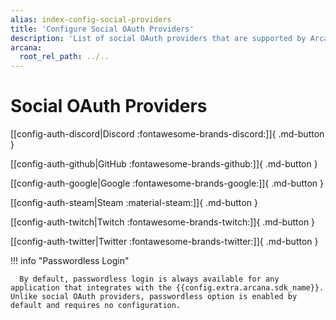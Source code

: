 ```yaml
---
alias: index-config-social-providers
title: 'Configure Social OAuth Providers'
description: 'List of social OAuth providers that are supported by Arcana Auth for onboarding Web3 app users in apps integrated with the Arcana SDK.'
arcana:
  root_rel_path: ../..
---
```


# Social OAuth Providers      

[[config-auth-discord|Discord :fontawesome-brands-discord:]]{ .md-button }

[[config-auth-github|GitHub :fontawesome-brands-github:]]{ .md-button }

[[config-auth-google|Google :fontawesome-brands-google:]]{ .md-button }

[[config-auth-steam|Steam :material-steam:]]{ .md-button }

[[config-auth-twitch|Twitch :fontawesome-brands-twitch:]]{ .md-button }

[[config-auth-twitter|Twitter :fontawesome-brands-twitter:]]{ .md-button }

!!! info "Passwordless Login"

      By default, passwordless login is always available for any application that integrates with the {{config.extra.arcana.sdk_name}}.  Unlike social OAuth providers, passwordless option is enabled by default and requires no configuration. 